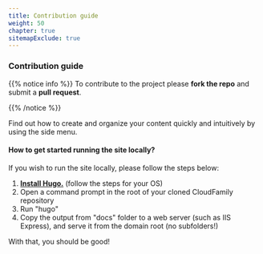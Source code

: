 ```yaml
---
title: Contribution guide
weight: 50
chapter: true
sitemapExclude: true
---
```


### **Contribution guide**

{{% notice info %}}
To contribute to the project please **fork the repo** and submit a **pull request**.

{{% /notice %}}

Find out how to create and organize your content quickly and intuitively by using the side menu.

#### How to get started running the site locally?

If you wish to run the site locally, please follow the steps below:
1. **[Install Hugo.](https://gohugo.io/getting-started/)** (follow the steps for your OS)
2. Open a command prompt in the root of your cloned CloudFamily repository
3. Run "hugo"
4. Copy the output from "docs" folder to a web server (such as IIS Express), and serve it from the domain root (no subfolders!)

With that, you should be good!